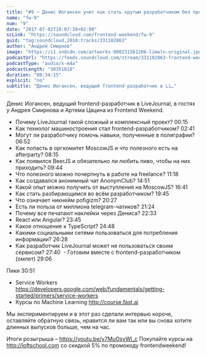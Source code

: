 ```yaml
---
title: "#9 – Денис Иогансен учит как стать крутым разработчиком без профильного образования"
name: "fw-9"
num: "9"
date: "2017-07-02T18:07:38+02:00"
scLink: "https://soundcloud.com/frontend-weekend/fw-9"
guid: "tag:soundcloud,2010:tracks/331102863"
author: "Андрей Смирнов"
image: "https://i1.sndcdn.com/artworks-000231561206-limwln-original.jpg"
podcastUrl: "https://feeds.soundcloud.com/stream/331102863-frontend-weekend-fw-9.m4a"
podcastType: "audio/x-m4a"
podcastLength: "30351818"
duration: "00:34:15"
explicit: "no"
subtitle: "Денис Иогансен, ведущий frontend-разработчик в Li…"
---
```

Денис Иогансен, ведущий frontend-разработчик в LiveJournal, в гостях у Андрея Смирнова и Артема Цацина из Frontend Weekend.

- Почему LiveJournal такой сложный и комплексный проект? 00:15
- Как технолог машиностроения стал frontend-разработчиком? 02:41
- Могут ли разработчику помочь навыки, полученные в полиграфии? 06:52
- Как попасть в оргкомитет MoscowJS и что полезного есть на afterparty? 08:15
- Как появился BeerJS и обязательно ли любить пиво, чтобы на них приходить? 09:44
- Что полезного можно почерпнуть в работе на freelance? 11:18
- Как создавался анонимный чат AnonymClub? 14:51
- Какой опыт можно получить от выступления на MoscowJS? 16:41
- Как стать разбирающимся во всём разработчиком? 19:45
- Что означает никнейм pofigizm? 20:27
- Есть ли польза от миллиона telegram-чатиков? 21:24
- Почему все печатают наклейки через Дениса? 22:33
- React или Angular? 23:45
- Какое отношение к TypeScript? 24:48
- Какими социальными сетями пользоваться для потребления информации? 26:28
- Как разработчик LiveJournal может не пользоваться своим сервисом? 27:40
 - Готовим вместе с frontend-разработчиком (омлет) 29:06

Пики 30:51
- Service Workers https://developers.google.com/web/fundamentals/getting-started/primers/service-workers
- Курсы по Machine Learning http://course.fast.ai

Мы экспериментируем и в этот раз сделали интервью короче, оставляйте обратную связь, нравится ли вам так или вы снова хотите длинных выпусков больше, чем на час.

Итоги розыгрыша – https://youtu.be/y7MuOsyWl_c
Покупайте курсы на http://loftschool.com со скидкой 5% по промокоду frontendweekend!